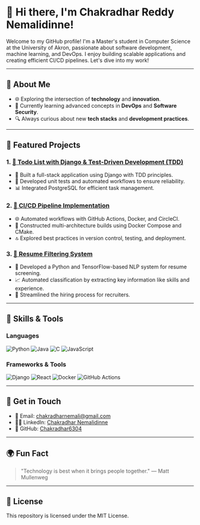 # 👋 Hi there, I'm **Chakradhar Reddy Nemalidinne**!

Welcome to my GitHub profile! I'm a Master's student in Computer Science at the University of Akron, passionate about software development, machine learning, and DevOps. I enjoy building scalable applications and creating efficient CI/CD pipelines. Let's dive into my work!

---

## 🎨 About Me

- 🌐 Exploring the intersection of **technology** and **innovation**.
- 🌟 Currently learning advanced concepts in **DevOps** and **Software Security**.
- 🔍 Always curious about new **tech stacks** and **development practices**.

---

## 🚀 Featured Projects

### 1. [🌿 Todo List with Django & Test-Driven Development (TDD)](https://github.com/Chakradhar6304/todo-list-django-tdd)

- 🎨 Built a full-stack application using Django with TDD principles.
- 🔧 Developed unit tests and automated workflows to ensure reliability.
- 📊 Integrated PostgreSQL for efficient task management.

### 2. [🚜 CI/CD Pipeline Implementation](https://github.com/Chakradhar6304/ci-cd-pipeline)

- 🌐 Automated workflows with GitHub Actions, Docker, and CircleCI.
- 🔄 Constructed multi-architecture builds using Docker Compose and CMake.
- 🔝 Explored best practices in version control, testing, and deployment.

### 3. [🔧 Resume Filtering System](https://github.com/Chakradhar6304/resume-filtering-system)

- 🧬 Developed a Python and TensorFlow-based NLP system for resume screening.
- 📈 Automated classification by extracting key information like skills and experience.
- 🔄 Streamlined the hiring process for recruiters.

---

## 🔧 Skills & Tools

### Languages
![Python](https://img.shields.io/badge/-Python-3776AB?style=for-the-badge&logo=python&logoColor=white)
![Java](https://img.shields.io/badge/-Java-007396?style=for-the-badge&logo=java&logoColor=white)
![C](https://img.shields.io/badge/-C-A8B9CC?style=for-the-badge&logo=c&logoColor=white)
![JavaScript](https://img.shields.io/badge/-JavaScript-F7DF1E?style=for-the-badge&logo=javascript&logoColor=black)

### Frameworks & Tools
![Django](https://img.shields.io/badge/-Django-092E20?style=for-the-badge&logo=django&logoColor=white)
![React](https://img.shields.io/badge/-React-61DAFB?style=for-the-badge&logo=react&logoColor=black)
![Docker](https://img.shields.io/badge/-Docker-2496ED?style=for-the-badge&logo=docker&logoColor=white)
![GitHub Actions](https://img.shields.io/badge/-GitHub%20Actions-2088FF?style=for-the-badge&logo=github-actions&logoColor=white)

---

## 📩 Get in Touch

- 📧 Email: [chakradharnemali@gmail.com](mailto:chakradharnemali@gmail.com)
- 👨‍🎓 LinkedIn: [Chakradhar Nemalidinne](https://linkedin.com/in/chakradhar-n)
- 🔧 GitHub: [Chakradhar6304](https://github.com/Chakradhar6304)

---

## 🌍 Fun Fact

> "Technology is best when it brings people together." — Matt Mullenweg

---

## 📜 License

This repository is licensed under the MIT License.

